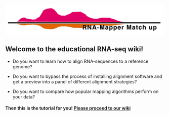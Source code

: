 

![](https://github.com/AFDennis/RNAseqEducationalEnvironment/blob/master/Desktop/RNAmappermatchup.png?raw=true)

## Welcome to the educational RNA-seq wiki! 

* Do you want to learn how to align RNA-sequences to a reference genome? 

* Do you want to bypass the process of installing alignment software and get a preview into a panel of different alignment strategies?

* Do you want to compare how popular mapping algorithms perform on your data?

####      Then this is the tutorial for you!  [Please proceed to our wiki](https://github.com/DCGenomics/ngs_education_hackathon_v002/wiki)


